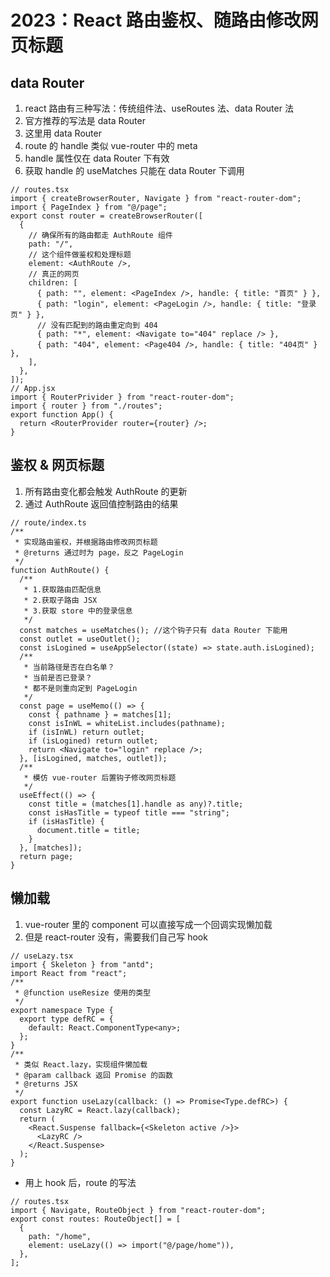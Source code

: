 # 2023：React 路由鉴权、随路由修改网页标题

## data Router

1. react 路由有三种写法：传统组件法、useRoutes 法、data Router 法
2. 官方推荐的写法是 data Router
3. 这里用 data Router
4. route 的 handle 类似 vue-router 中的 meta
5. handle 属性仅在 data Router 下有效
6. 获取 handle 的 useMatches 只能在 data Router 下调用

```tsx
// routes.tsx
import { createBrowserRouter, Navigate } from "react-router-dom";
import { PageIndex } from "@/page";
export const router = createBrowserRouter([
  {
    // 确保所有的路由都走 AuthRoute 组件
    path: "/",
    // 这个组件做鉴权和处理标题
    element: <AuthRoute />,
    // 真正的网页
    children: [
      { path: "", element: <PageIndex />, handle: { title: "首页" } },
      { path: "login", element: <PageLogin />, handle: { title: "登录页" } },
      // 没有匹配到的路由重定向到 404
      { path: "*", element: <Navigate to="404" replace /> },
      { path: "404", element: <Page404 />, handle: { title: "404页" } },
    ],
  },
]);
// App.jsx
import { RouterPrivider } from "react-router-dom";
import { router } from "./routes";
export function App() {
  return <RouterProvider router={router} />;
}
```

## 鉴权 & 网页标题

1. 所有路由变化都会触发 AuthRoute 的更新
2. 通过 AuthRoute 返回值控制路由的结果

```tsx
// route/index.ts
/**
 * 实现路由鉴权，并根据路由修改网页标题
 * @returns 通过时为 page，反之 PageLogin
 */
function AuthRoute() {
  /**
   * 1.获取路由匹配信息
   * 2.获取子路由 JSX
   * 3.获取 store 中的登录信息
   */
  const matches = useMatches(); //这个钩子只有 data Router 下能用
  const outlet = useOutlet();
  const isLogined = useAppSelector((state) => state.auth.isLogined);
  /**
   * 当前路径是否在白名单？
   * 当前是否已登录？
   * 都不是则重向定到 PageLogin
   */
  const page = useMemo(() => {
    const { pathname } = matches[1];
    const isInWL = whiteList.includes(pathname);
    if (isInWL) return outlet;
    if (isLogined) return outlet;
    return <Navigate to="login" replace />;
  }, [isLogined, matches, outlet]);
  /**
   * 模仿 vue-router 后置钩子修改网页标题
   */
  useEffect(() => {
    const title = (matches[1].handle as any)?.title;
    const isHasTitle = typeof title === "string";
    if (isHasTitle) {
      document.title = title;
    }
  }, [matches]);
  return page;
}
```

## 懒加载

1. vue-router 里的 component 可以直接写成一个回调实现懒加载
2. 但是 react-router 没有，需要我们自己写 hook

```tsx
// useLazy.tsx
import { Skeleton } from "antd";
import React from "react";
/**
 * @function useResize 使用的类型
 */
export namespace Type {
  export type defRC = {
    default: React.ComponentType<any>;
  };
}
/**
 * 类似 React.lazy，实现组件懒加载
 * @param callback 返回 Promise 的函数
 * @returns JSX
 */
export function useLazy(callback: () => Promise<Type.defRC>) {
  const LazyRC = React.lazy(callback);
  return (
    <React.Suspense fallback={<Skeleton active />}>
      <LazyRC />
    </React.Suspense>
  );
}
```

- 用上 hook 后，route 的写法

```tsx
// routes.tsx
import { Navigate, RouteObject } from "react-router-dom";
export const routes: RouteObject[] = [
  {
    path: "/home",
    element: useLazy(() => import("@/page/home")),
  },
];
```
